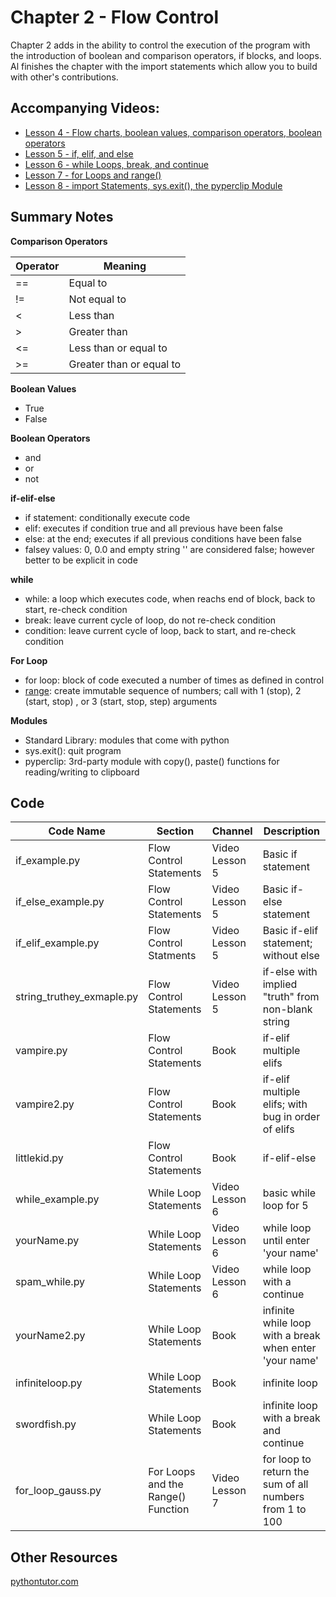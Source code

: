 # Chapter 2 - Flow Control
Chapter 2 adds in the ability to control the execution of the program with the introduction of boolean and comparison operators, if blocks, and loops. Al finishes the chapter with the import statements which allow you to build with other's contributions.

## Accompanying Videos:
- [Lesson 4 - Flow charts, boolean values, comparison operators, boolean operators](https://www.youtube.com/watch?v=4XA9CKJJbr4)
- [Lesson 5 - if, elif, and else](https://www.youtube.com/watch?v=lWeCgEbk-Ro)
- [Lesson 6 - while Loops, break, and continue](https://www.youtube.com/watch?v=885qKiiKisI)
- [Lesson 7 - for Loops and range()](https://www.youtube.com/watch?v=HFQGxh1jY3g)
- [Lesson 8 - import Statements, sys.exit(), the pyperclip Module](https://www.youtube.com/watch?v=xJLj6fWfw6k)

## Summary Notes

**Comparison Operators**

Operator | Meaning
---------|---------
\==|Equal to
\!=|Not equal to
\<|Less than
\>|Greater than
\<=|Less than or equal to
\>=|Greater than or equal to

**Boolean Values**
- True
- False

**Boolean Operators**
- and
- or
- not

**if-elif-else**
- if statement: conditionally execute code 
- elif: executes if condition true and all previous have been false
- else: at the end; executes if all previous conditions have been false
- falsey values: 0, 0.0 and empty string '' are considered false; however better to be explicit in code

**while**
- while: a loop which executes code, when reachs end of block, back to start, re-check condition
- break: leave current cycle of loop, do not re-check condition
- condition: leave current cycle of loop, back to start, and re-check condition

**For Loop**
- for loop: block of code executed a number of times as defined in control
- [range](https://docs.python.org/3/library/functions.html#func-range): create immutable sequence of numbers; call with 1 (stop), 2 (start, stop) , or 3 (start, stop, step) arguments 

**Modules**
- Standard Library: modules that come with python
- sys.exit(): quit program
- pyperclip: 3rd-party module with copy(), paste() functions for reading/writing to clipboard

## Code

Code Name|Section|Channel|Description
---------|-------|-------|-----------
if_example.py|Flow Control Statements|Video Lesson 5|Basic if statement
if_else_example.py|Flow Control Statements|Video Lesson 5|Basic if-else statement
if_elif_example.py|Flow Control Statments|Video Lesson 5|Basic if-elif statement; without else
string_truthey_exmaple.py|Flow Control Statements|Video Lesson 5|if-else with implied "truth" from non-blank string
vampire.py|Flow Control Statements|Book|if-elif multiple elifs
vampire2.py|Flow Control Statements|Book|if-elif multiple elifs; with bug in order of elifs
littlekid.py|Flow Control Statements|Book|if-elif-else
while_example.py|While Loop Statements|Video Lesson 6|basic while loop for 5
yourName.py|While Loop Statements|Video Lesson 6|while loop until enter 'your name'
spam_while.py|While Loop Statements|Video Lesson 6|while loop with a continue
yourName2.py|While Loop Statements|Book|infinite while loop with a break when enter 'your name'
infiniteloop.py|While Loop Statements|Book|infinite loop
swordfish.py|While Loop Statements|Book|infinite loop with a break and continue
for_loop_gauss.py|For Loops and the Range() Function|Video Lesson 7|for loop to return the sum of all numbers from 1 to 100

## Other Resources
[pythontutor.com](pythontutor.com)
